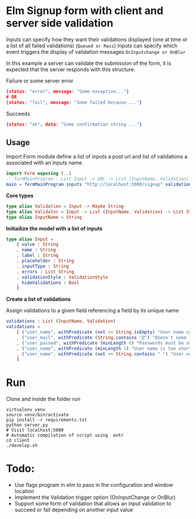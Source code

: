 # Elm Signup form with client and server side validation

Inputs can specify how they want their validations displayed (one at time or a list of all failed validations) (`Queued or Mass`)
inputs can specify which event triggers the display of validation messages `OnInputchange or OnBlur`

In this example a server can validate the submission of the form, it is expected that the server 
responds with this structure:

Failure or some server error
```json
{status: "error", message: "Some exception..."}
# OR
{status: "fail", message: "Some failed because ..."}
```

Succeeds
```json
{status: "ok", data: "Some confirmation string ..."}
```

## Usage

Import Form module define a list of inputs a post url and list of validations a associated with an inputs name.

```elm
import Form exposing (..)
-- formMainProgram : List Input -> URL -> List (InputName, Validation) -> Program Never Model Action
main = formMainProgram inputs "http://localhost:5000/signup" validations
```

**Core types**

```elm
type alias Validation = Input -> Maybe String
type alias Validator = Input -> List (InputName, Validation) -> List String
type alias InputName = String
```

**Initiailize the model with a list of inputs**

```elm
type alias Input = 
    { value : String
    , name : String
    , label : String
    , placeholder : String
    , inputType : String
    , errors : List String
    , validationStyle : ValidationStyle
    , hideValidations : Bool
    }
```

**Create a list of validations**

Assign validations to a given field referencing a field by its unique name 

```elm
validations : List (InputName, Validation)
validations = 
    [ ("user_name", withPredicate (not << String.isEmpty) "User name cant be empty" )
    , ("user_mail", withPredicate (String.contains "@") "Doesn't seem like a valid password")
    , ("user_passwd", withPredicate (minLength 6) "Passwords must be at least 6 characters long")
    , ("user_name", withPredicate (minLength 3) "User name is too short")
    , ("user_name", withPredicate (not << String.contains " ") "User name cant contain spaces")
    ]
```

# Run 

Clone and inside the folder  run

```shell
virtualenv venv
source venv/bin/activate
pip install -r requirements.txt
python server.py
# Visit localhost:5000
# Automatic compilation of script using  entr
cd client
./develop.sh
```

# Todo:

- Use flags program in elm to pass in the configuration and window location
- Implement the Validation trigger option (OnInputChange or OnBlur)
- Support some form of validation that allows an input validation to succeed or fail depending on another input value 
